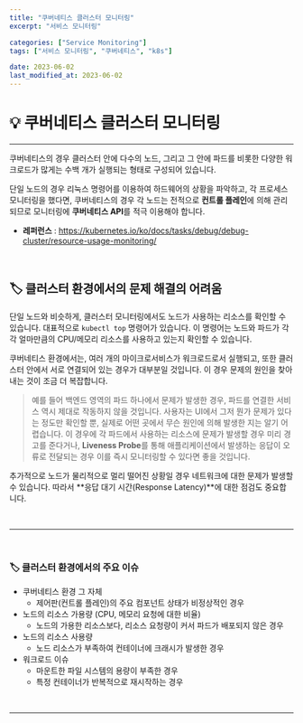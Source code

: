 ```yaml
---
title: "쿠버네티스 클러스터 모니터링"
excerpt: "서비스 모니터링"

categories: ["Service Monitoring"]
tags: ["서비스 모니터링", "쿠버네티스", "k8s"]

date: 2023-06-02
last_modified_at: 2023-06-02
---
```


# 💡 쿠버네티스 클러스터 모니터링

---

 쿠버네티스의 경우 클러스터 안에 다수의 노드, 그리고 그 안에 파드를 비롯한 다양한 워크로드가 많게는 수백 개가 실행되는 형태로 구성되어 있습니다.

 단일 노드의 경우 리눅스 명령어를 이용하여 하드웨어의 상황을 파악하고, 각 프로세스 모니터링을 했다면, 쿠버네티스의 경우 각 노드는 전적으로 **컨트롤 플레인**에 의해 관리되므로 모니터링에 **쿠버네티스 API**를 적극 이용해야 합니다.

- **레퍼런스** : https://kubernetes.io/ko/docs/tasks/debug/debug-cluster/resource-usage-monitoring/

<br>

## 🏷 클러스터 환경에서의 문제 해결의 어려움

단일 노드와 비슷하게, 클러스터 모니터링에서도 노드가 사용하는 리소스를 확인할 수 있습니다. 대표적으로 `kubectl top` 명령어가 있습니다. 이 명령어는 노드와 파드가 각각 얼마만큼의 CPU/메모리 리소스를 사용하고 있는지 확인할 수 있습니다.

 쿠버네티스 환경에서는, 여러 개의 마이크로서비스가 워크로드로서 실행되고, 또한 클러스터 안에서 서로 연결되어 있는 경우가 대부분일 것입니다. 이 경우 문제의 원인을 찾아내는 것이 조금 더 복잡합니다.

>  예를 들어 백엔드 영역의 파드 하나에서 문제가 발생한 경우, 파드를 연결한 서비스 역시 제대로 작동하지 않을 것입니다. 사용자는 UI에서 그저 뭔가 문제가 있다는 정도만 확인할 뿐, 실제로 어떤 곳에서 무슨 원인에 의해 발생한 지는 알기 어렵습니다.
>  이 경우에 각 파드에서 사용하는 리소스에 문제가 발생할 경우 미리 경고를 준다거나, **Liveness Probe**를 통해 애플리케이션에서 발생하는 응답이 오류로 전달되는 경우 이를 즉시 모니터링할 수 있다면 좋을 것입니다.

 추가적으로 노드가 물리적으로 멀리 떨어진 상황일 경우 네트워크에 대한 문제가 발생할 수 있습니다. 따라서 **응답 대기 시간(Response Latency)**에 대한 점검도 중요합니다.

<br>

---

<br>

### 🏷 클러스터 환경에서의 주요 이슈

- 쿠버네티스 환경 그 자체
  - 제어판(컨트롤 플레인)의 주요 컴포넌트 상태가 비정상적인 경우
- 노드의 리소스 가용량 (CPU, 메모리 요청에 대한 비율)
  - 노드의 가용한 리소스보다, 리소스 요청량이 커서 파드가 배포되지 않은 경우
- 노드의 리소스 사용량
  - 노드 리소스가 부족하여 컨테이너에 크래시가 발생한 경우
- 워크로드 이슈
  - 마운트한 파일 시스템의 용량이 부족한 경우
  - 특정 컨테이너가 반복적으로 재시작하는 경우

<br>

---

<br>